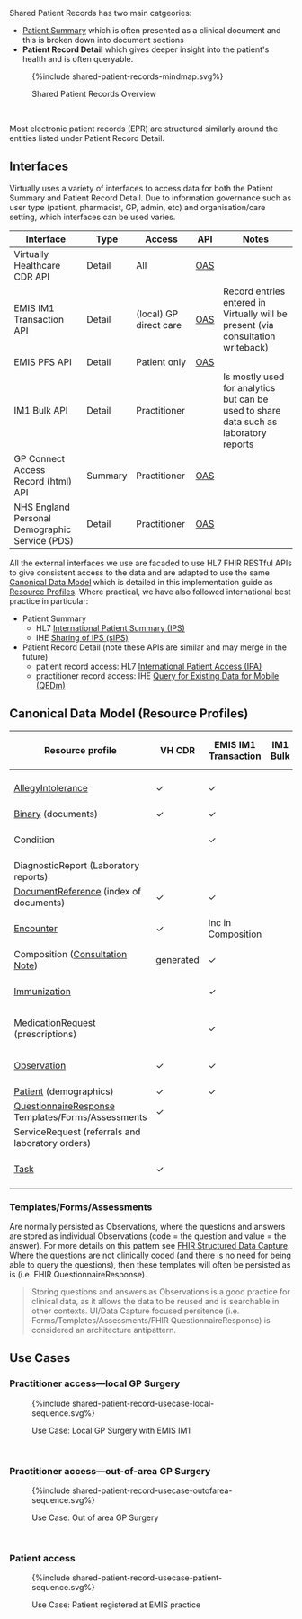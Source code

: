 
Shared Patient Records has two main catgeories:

- [Patient Summary](StructureDefinition-PatientSummary.html) which is often presented as a clinical document and this is broken down into document sections 
- **Patient Record Detail** which gives deeper insight into the patient's health and is often queryable.

<figure>
{%include shared-patient-records-mindmap.svg%}
<p id="fX.X.X.X-X" class="figureTitle">Shared Patient Records Overview</p>
</figure>
<br clear="all">

Most electronic patient records (EPR) are structured similarly around the entities listed under Patient Record Detail.

## Interfaces

Virtually uses a variety of interfaces to access data for both the Patient Summary and Patient Record Detail. Due to information governance such as user type (patient, pharmacist, GP, admin, etc) and organisation/care setting, which interfaces can be used varies.  

| Interface                                      | Type    | Access                 | API                                                                                                                    | Notes                                                                                 |
|------------------------------------------------|---------|------------------------|------------------------------------------------------------------------------------------------------------------------|---------------------------------------------------------------------------------------|
| Virtually Healthcare CDR API                   | Detail  | All                    | [OAS](https://pjoxxcgvvf.execute-api.eu-west-2.amazonaws.com/swagger-ui/index.html#/VH%20Clinical%20Data%20Repository) |                                                                                       |
| EMIS IM1 Transaction API                       | Detail  | (local) GP direct care | [OAS](https://pjoxxcgvvf.execute-api.eu-west-2.amazonaws.com/swagger-ui/index.html#/EMIS%20Web)                        | Record entries entered in Virtually will be present (via consultation writeback)      |
| EMIS PFS API                                   | Detail  | Patient only           | [OAS](https://836ix1x1m8.execute-api.eu-west-2.amazonaws.com/swagger-ui/index.html)                                    |                                                                                       |
| IM1 Bulk API                                   | Detail  | Practitioner           |                                                                                                                        | Is mostly used for analytics but can be used to share data such as laboratory reports |
| GP Connect Access Record (html) API            | Summary | Practitioner           | [OAS](https://fubfc00id1.execute-api.eu-west-2.amazonaws.com/swagger-ui/index.html#/GP%20Connect)                      |                                                                                       |
| NHS England Personal Demographic Service (PDS) | Detail  | Practitioner           | [OAS](https://fubfc00id1.execute-api.eu-west-2.amazonaws.com/swagger-ui/index.html#/NHS%20England%20Service)           |                                                                                       | 

All the external interfaces we use are facaded to use HL7 FHIR RESTful APIs to give consistent access to the data and are adapted to use the same [Canonical Data Model](https://www.enterpriseintegrationpatterns.com/patterns/messaging/CanonicalDataModel.html) which is detailed in this implementation guide as [Resource Profiles](artifacts.html#5).
Where practical, we have also followed international best practice in particular:

- Patient Summary 
  - HL7 [International Patient Summary (IPS)](https://build.fhir.org/ig/HL7/fhir-ips/index.html)
  - IHE [Sharing of IPS (sIPS)](https://profiles.ihe.net/ITI/sIPS/index.html)
- Patient Record Detail (note these APIs are similar and may merge in the future)
  - patient record access: HL7 [International Patient Access (IPA)](https://build.fhir.org/ig/HL7/fhir-ipa/)
  - practitioner record access: IHE [Query for Existing Data for Mobile (QEDm)](https://build.fhir.org/ig/IHE/QEDm/branches/master/index.html)

## Canonical Data Model (Resource Profiles)

| Resource profile                                                                                    | VH CDR    | EMIS IM1 Transaction | IM1 Bulk | EMIS PFS | GP Connect (html)                                               | GP Connect (structured + document)        | NHS PDS  | 
|-----------------------------------------------------------------------------------------------------|-----------|----------------------|----------|----------|-----------------------------------------------------------------|-------------------------------------------|----------|
| [AllegyIntolerance](StructureDefinition-AllergyIntolerance.html)                                    | &#10003;  | &#10003;             |          | &#10003; | [Patient Summary](StructureDefinition-PatientSummary.html) only | &#10003;                                  |          |
| [Binary](StructureDefinition-Binary.html) (documents)                                               | &#10003;  | &#10003;             |          | &#10003; |                                                                 | &#10003;                                  |          |
| Condition                                                                                           |           | &#10003;             |          | &#10003; | [Patient Summary](StructureDefinition-PatientSummary.html) only | &#10003;                                  |          |
| DiagnosticReport (Laboratory reports)                                                               |           |                      |          |          |                                                                 | &#10003;                                  |          |
| [DocumentReference](StructureDefinition-DocumentReference.html) (index of documents)                | &#10003;  | &#10003;             |          | &#10003; |                                                                 | &#10003;                                  |          |
| [Encounter](StructureDefinition-Encounter.html)                                                     | &#10003;  | Inc in Composition   |          | &#10003; | [Patient Summary](StructureDefinition-PatientSummary.html) only | &#10003;                                  |          |
| Composition ([Consultation Note](StructureDefinition-ConsulationNote.html))                         | generated | &#10003;             |          |          |                                                                 |                                           |          |
| [Immunization](StructureDefinition-Immunization.html)                                               |           | &#10003;             |          | &#10003; | [Patient Summary](StructureDefinition-PatientSummary.html) only | &#10003;                                  |          |
| [MedicationRequest](StructureDefinition-MedicationRequest.html) (prescriptions)                     |           | &#10003;             |          | &#10003; | [Patient Summary](StructureDefinition-PatientSummary.html) only | &#10003;                                  |          |
| [Observation](StructureDefinition-Observation.html)                                                 | &#10003;  | &#10003;             |          | &#10003; | [Patient Summary](StructureDefinition-PatientSummary.html) only | &#10003; (uncategorised data)             |          |
| [Patient](StructureDefinition-Patient.html) (demographics)                                          | &#10003;  | &#10003;             |          | &#10003; |                                                                 | &#10003;                                  | &#10003; |
| [QuestionnaireResponse](StructureDefinition-QuestionnaireResponse.html) Templates/Forms/Assessments | &#10003;  |                      |          |          |                                                                 |                                           | &#10003; |
| ServiceRequest (referrals and laboratory orders)                                                    |           |                      |          |          |                                                                 | &#10003;                                  |          |
| [Task](StructureDefinition-Task.html)                                                               | &#10003;  |                      |          |          |                                                                 | &#10003; (as procedure and diary entries) |  |

### Templates/Forms/Assessments

Are normally persisted as Observations, where the questions and answers are stored as individual Observations (code = the question and value = the answer). For more details on this pattern see [FHIR Structured Data Capture](https://build.fhir.org/ig/HL7/sdc/index.html).
Where the questions are not clinically coded (and there is no need for being able to query the questions), then these templates will often be persisted as is (i.e. FHIR QuestionnaireResponse).

> Storing questions and answers as Observations is a good practice for clinical data, as it allows the data to be reused and is searchable in other contexts. UI/Data Capture focused persitence (i.e. Forms/Templates/Assessments/FHIR QuestionnaireResponse) is considered an architecture antipattern.

## Use Cases

### Practitioner access—local GP Surgery

<figure>
{%include shared-patient-record-usecase-local-sequence.svg%}
<p id="fX.X.X.X-X" class="figureTitle">Use Case: Local GP Surgery with EMIS IM1</p>
</figure>
<br clear="all">


### Practitioner access—out-of-area GP Surgery

<figure>
{%include shared-patient-record-usecase-outofarea-sequence.svg%}
<p id="fX.X.X.X-X" class="figureTitle">Use Case: Out of area GP Surgery</p>
</figure>
<br clear="all">

### Patient access

<figure>
{%include shared-patient-record-usecase-patient-sequence.svg%}
<p id="fX.X.X.X-X" class="figureTitle">Use Case: Patient registered at EMIS practice</p>
</figure>
<br clear="all">
